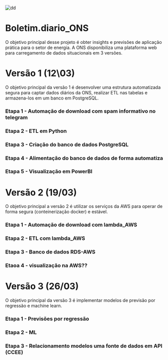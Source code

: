 ![dd](https://user-images.githubusercontent.com/84819715/224439920-61782684-1444-46bd-8072-8df203710c2c.png)


# Boletim.diario_ONS

O objetivo principal desse projeto é obter insights e previsões de aplicação prática para o setor de energia.
A ONS disponibiliza uma plataforma web para carregamento de dados situacionais em 3 versões.


# Versão 1 (12\03)
O objetivo principal da versão 1 é desenvolver uma estrutura automatizada segura para captar dados diários da ONS, realizar ETL nas tabelas e armazena-los em um banco em PostgreSQL.

### Etapa 1 - Automação de download com spam informativo no telegram

### Etapa 2 - ETL em Python

### Etapa 3 - Criação do banco de dados PostgreSQL

### Etapa 4 - Alimentação do banco de dados de forma automatiza

### Etapa 5 - Visualização em PowerBI 



# Versão 2 (19/03)
O objetivo principal a versão 2 é utilizar os serviços da AWS para operar de forma segura (conteinerização docker) e estável.

### Etapa 1 - Automação de download com lambda_AWS

### Etapa 2 - ETL com lambda_AWS

### Etapa 3 - Banco de dados RDS-AWS

### Etaoa 4 - visualização na AWS??


# Versão 3 (26/03)
O objetivo principal da versão 3 é implementar modelos de previsão por regressão e machine learn.

### Etapa 1 - Previsões por regressão

### Etapa 2 - ML

### Etapa 3 - Relacionamento modelos uma fonte de dados em API (CCEE)
